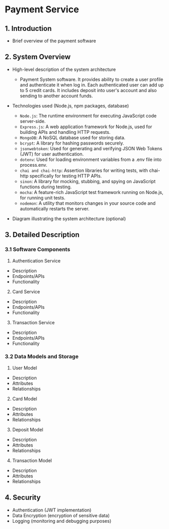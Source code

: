 # Payment Service

## 1. Introduction
- Brief overview of the payment software
  
## 2. System Overview
- High-level description of the system architecture
   - Payment System software. It provides ability to create a user profile and authenticate it when log in.
    Each authenticated user can add up to 5 credit cards. It includes deposit into user's account and also sending
    to another account funds.
  
- Technologies used (Node.js, npm packages, database)
   - `Node.js`: The runtime environment for executing JavaScript code server-side.
   - `Express.js`: A web application framework for Node.js, used for building APIs and handling HTTP requests.
   - `MongoDB`: A NoSQL database used for storing data.
   - `bcrypt`: A library for hashing passwords securely.
   - `jsonwebtoken`: Used for generating and verifying JSON Web Tokens (JWT) for user authentication.
   - `dotenv`: Used for loading environment variables from a .env file into process.env.
   - `chai and chai-http`: Assertion libraries for writing tests, with chai-http specifically for testing HTTP APIs.
   - `sinon`: A library for mocking, stubbing, and spying on JavaScript functions during testing.
   - `mocha`: A feature-rich JavaScript test framework running on Node.js, for running unit tests.
   - `nodemon`: A utility that monitors changes in your source code and automatically restarts the server.

- Diagram illustrating the system architecture (optional)

## 3. Detailed Description

### 3.1 Software Components
  1. Authentication Service
   - Description
   - Endpoints/APIs
   - Functionality
  
  2. Card Service
   - Description
   - Endpoints/APIs
   - Functionality

  3. Transaction Service
   - Description
   - Endpoints/APIs
   - Functionality

### 3.2 Data Models and Storage
  1. User Model
   - Description
   - Attributes
   - Relationships

  2. Card Model
   - Description
   - Attributes
   - Relationships
  
  3. Deposit Model
   - Description
   - Attributes
   - Relationships

  4. Transaction Model
   - Description
   - Attributes
   - Relationships

## 4. Security
  - Authentication (JWT implementation)
  - Data Encryption (encryption of sensitive data)
  - Logging (monitoring and debugging purposes)